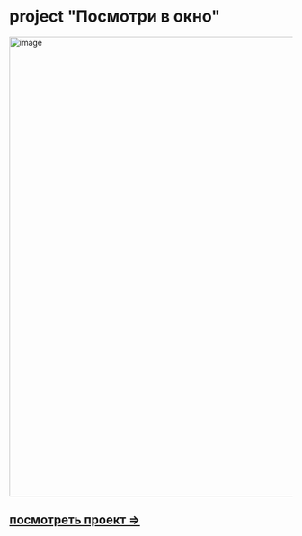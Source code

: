 # project "Посмотри в окно"
<img width="1606" height="818" alt="image" src="https://github.com/user-attachments/assets/d1ed39c0-85a8-4b31-8e09-5c00153b703a" />

## [посмотреть проект =>](https://github.com/KekCheburekLegend/posmotri-v-okno)
